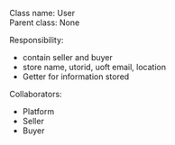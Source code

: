 Class name: User \
Parent class: None

Responsibility:
* contain seller and buyer
* store name, utorid, uoft email, location
* Getter for information stored

Collaborators:
* Platform
* Seller
* Buyer